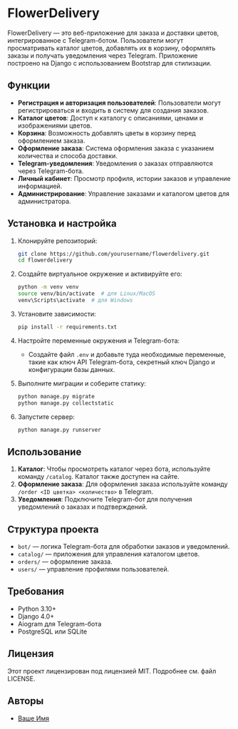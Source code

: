 # FlowerDelivery

FlowerDelivery — это веб-приложение для заказа и доставки цветов, интегрированное с Telegram-ботом. Пользователи могут просматривать каталог цветов, добавлять их в корзину, оформлять заказы и получать уведомления через Telegram. Приложение построено на Django с использованием Bootstrap для стилизации.

## Функции

- **Регистрация и авторизация пользователей**: Пользователи могут регистрироваться и входить в систему для создания заказов.
- **Каталог цветов**: Доступ к каталогу с описаниями, ценами и изображениями цветов.
- **Корзина**: Возможность добавлять цветы в корзину перед оформлением заказа.
- **Оформление заказа**: Система оформления заказа с указанием количества и способа доставки.
- **Telegram-уведомления**: Уведомления о заказах отправляются через Telegram-бота.
- **Личный кабинет**: Просмотр профиля, истории заказов и управление информацией.
- **Администрирование**: Управление заказами и каталогом цветов для администратора.

## Установка и настройка

1. Клонируйте репозиторий:

    ```bash
    git clone https://github.com/yourusername/flowerdelivery.git
    cd flowerdelivery
    ```

2. Создайте виртуальное окружение и активируйте его:

    ```bash
    python -m venv venv
    source venv/bin/activate  # для Linux/MacOS
    venv\Scripts\activate  # для Windows
    ```

3. Установите зависимости:

    ```bash
    pip install -r requirements.txt
    ```

4. Настройте переменные окружения и Telegram-бота:

    - Создайте файл `.env` и добавьте туда необходимые переменные, такие как ключ API Telegram-бота, секретный ключ Django и конфигурации базы данных.
  
5. Выполните миграции и соберите статику:

    ```bash
    python manage.py migrate
    python manage.py collectstatic
    ```

6. Запустите сервер:

    ```bash
    python manage.py runserver
    ```

## Использование

1. **Каталог**: Чтобы просмотреть каталог через бота, используйте команду `/catalog`. Каталог также доступен на сайте.
2. **Оформление заказа**: Для оформления заказа используйте команду `/order <ID цветка> <количество>` в Telegram.
3. **Уведомления**: Подключите Telegram-бот для получения уведомлений о заказах и подтверждений.

## Структура проекта

- `bot/` — логика Telegram-бота для обработки заказов и уведомлений.
- `catalog/` — приложения для управления каталогом цветов. 
- `orders/` — оформление заказа.
- `users/` — управление профилями пользователей.
 

## Требования

- Python 3.10+
- Django 4.0+
- Aiogram для Telegram-бота
- PostgreSQL или SQLite

## Лицензия

Этот проект лицензирован под лицензией MIT. Подробнее см. файл LICENSE.

## Авторы

- [Ваше Имя](https://github.com/yourusername)

